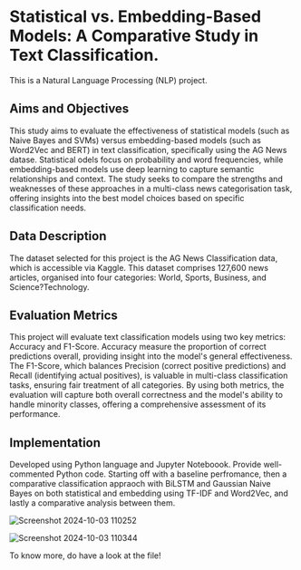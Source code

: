 # Statistical vs. Embedding-Based Models: A Comparative Study in Text Classification. 

This is a Natural Language Processing (NLP) project. 

## Aims and Objectives 
This study aims to evaluate the effectiveness of statistical models (such as Naive Bayes and SVMs) versus embedding-based models (such as Word2Vec and BERT) in text classification, specifically using the AG News datase. Statistical odels focus on probability and word frequencies, while embedding-based models use deep learning to capture semantic relationships and context. The study seeks to compare the strengths and weaknesses of these approaches in a multi-class news categorisation task, offering insights into the best model choices based on specific classification needs. 

## Data Description 
The dataset selected for this project is the AG News Classification data, which is accessible via Kaggle. This dataset comprises 127,600 news articles, organised into four categories: World, Sports, Business, and Science?Technology. 

## Evaluation Metrics 
This project will evaluate text classification models using two key metrics: Accuracy and F1-Score. Accuracy measure the proportion of correct predictions overall, providing insight into the model's general effectiveness. The F1-Score, which balances Precision (correct positive predictions) and Recall (identifying actual positives), is valuable in multi-class classification tasks, ensuring fair treatment of all categories. By using both metrics, the evaluation will capture both overall correctness and the model's ability to handle minority classes, offering a comprehensive assessment of its performance. 

## Implementation 
Developed using Python language and Jupyter Noteboook. Provide well-commented Python code. Starting off with a baseline perfromance, then a comparative classification appraoch with BiLSTM and Gaussian Naive Bayes on both statistical and embedding using TF-IDF and Word2Vec, and lastly a comparative analysis between them. 

![Screenshot 2024-10-03 110252](https://github.com/user-attachments/assets/303c029b-30ac-45af-8eb4-3949240a49a0)

![Screenshot 2024-10-03 110344](https://github.com/user-attachments/assets/3661d9ad-3897-4750-835a-20246e6efd9b)

To know more, do have a look at the file! 

